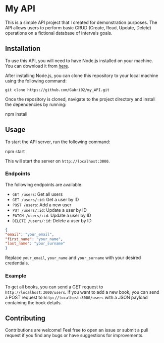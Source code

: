 # My API

This is a simple API project that I created for demonstration purposes. The API allows users to perform basic CRUD (Create, Read, Update, Delete) operations on a fictional database of intervals goals.

## Installation

To use this API, you will need to have Node.js installed on your machine. You can download it from [here](https://nodejs.org/).

After installing Node.js, you can clone this repository to your local machine using the following command:

```
git clone https://github.com/Gabri02/my_API.git
```

Once the repository is cloned, navigate to the project directory and install the dependencies by running:

npm install


## Usage

To start the API server, run the following command:

npm start


This will start the server on `http://localhost:3000`.

### Endpoints

The following endpoints are available:

- `GET /users`: Get all users
- `GET /users/:id`: Get a user by ID
- `POST /users`: Add a new user
- `PUT /users/:id`: Update a user by ID
- `PATCH /users/:id`: Update a user by ID
- `DELETE /users/:id`: Delete a user by ID

``` json
{
"email": "your_email",
"first_name": "your_name",
"last_name": "your_surname"
}
```

Replace `your_email`, `your_name` and `your_surname` with your desired credentials.

### Example

To get all books, you can send a GET request to `http://localhost:3000/users`. If you want to add a new book, you can send a POST request to `http://localhost:3000/users` with a JSON payload containing the book details.

## Contributing

Contributions are welcome! Feel free to open an issue or submit a pull request if you find any bugs or have suggestions for improvements.

